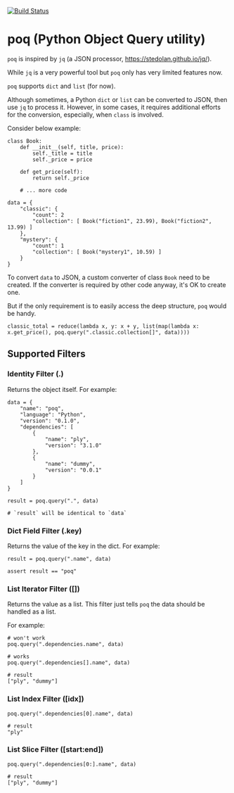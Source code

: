 [![Build Status](https://travis-ci.org/dzhg/poq.svg?branch=master)](https://travis-ci.org/dzhg/poq)

poq (Python Object Query utility)
=================================

`poq` is inspired by `jq` (a JSON processor, https://stedolan.github.io/jq/).

While `jq` is a very powerful tool but `poq` only has very limited features now.

`poq` supports `dict` and `list` (for now).

Although sometimes, a Python `dict` or `list` can be converted to JSON, then use `jq` to process it. However, in some 
cases, it requires additional efforts for the conversion, especially, when `class` is involved.

Consider below example:

```
class Book:
    def __init__(self, title, price):
        self._title = title
        self._price = price
        
    def get_price(self):
        return self._price
     
    # ... more code
    
data = {
    "classic": {
        "count": 2
        "collection": [ Book("fiction1", 23.99), Book("fiction2", 13.99) ]
    },
    "mystery": {
        "count": 1
        "collection": [ Book("mystery1", 10.59) ]
    }
}
```

To convert `data` to JSON, a custom converter of class `Book` need to be created. If the converter is required by other 
code anyway, it's OK to create one.

But if the only requirement is to easily access the deep structure, `poq` would be handy.

```
classic_total = reduce(lambda x, y: x + y, list(map(lambda x: x.get_price(), poq.query(".classic.collection[]", data))))
```

Supported Filters
-----------------

### Identity Filter (.)

Returns the object itself. For example:

```
data = {
    "name": "poq",
    "language": "Python",
    "version": "0.1.0",
    "dependencies": [
        {
            "name": "ply",
            "version": "3.1.0"
        },
        {
            "name": "dummy",
            "version": "0.0.1"
        }
    ]
}

result = poq.query(".", data)

# `result` will be identical to `data`
```

### Dict Field Filter (.key)

Returns the value of the key in the dict. For example:

```
result = poq.query(".name", data)

assert result == "poq"
```

### List Iterator Filter ([])

Returns the value as a list. This filter just tells `poq` the data should be handled as a list.

For example:

```
# won't work
poq.query(".dependencies.name", data)

# works
poq.query(".dependencies[].name", data)

# result
["ply", "dummy"]
```

### List Index Filter ([idx])

```
poq.query(".dependencies[0].name", data)

# result
"ply"
```

### List Slice Filter ([start:end])

```
poq.query(".dependencies[0:].name", data)

# result
["ply", "dummy"]
```
